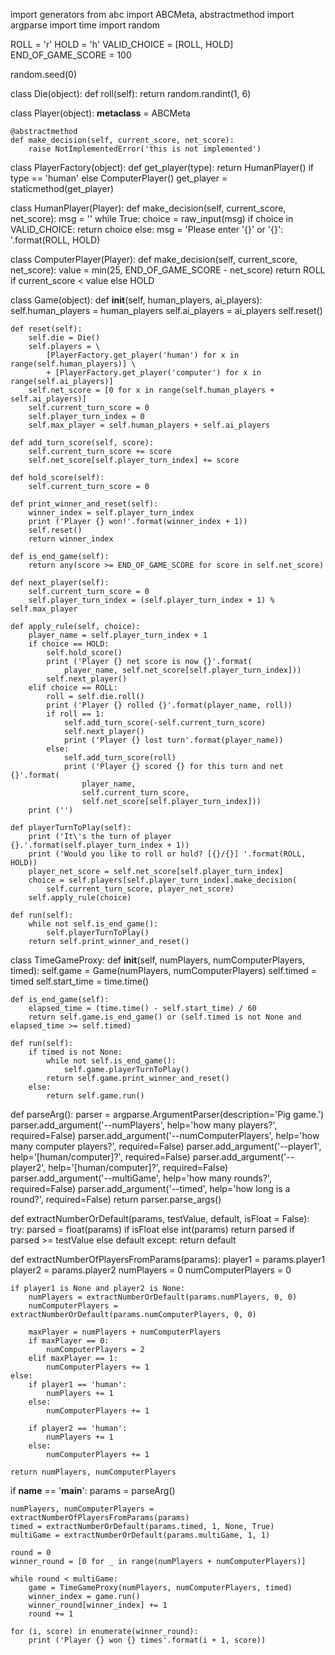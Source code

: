 
 import generators
from abc import ABCMeta, abstractmethod
import argparse
import time
import random

ROLL = 'r'
HOLD = 'h'
VALID_CHOICE = [ROLL, HOLD]
END_OF_GAME_SCORE = 100

random.seed(0)

class Die(object):
	def roll(self):
		return random.randint(1, 6)

class Player(object):
	__metaclass__ = ABCMeta

	@abstractmethod
	def make_decision(self, current_score, net_score):
		raise NotImplementedError('this is not implemented')

class PlayerFactory(object):
	def get_player(type):
		return HumanPlayer() if type == 'human' else ComputerPlayer()
	get_player = staticmethod(get_player)


class HumanPlayer(Player):
	def make_decision(self, current_score, net_score):
		msg = ''
		while True:
			choice = raw_input(msg)
			if choice in VALID_CHOICE:
				return choice
			else:
				msg = 'Please enter \'{}\' or \'{}\': '.format(ROLL, HOLD)

class ComputerPlayer(Player):
	def make_decision(self, current_score, net_score):
		value = min(25, END_OF_GAME_SCORE - net_score)
		return ROLL if current_score < value else HOLD


class Game(object):
	def __init__(self, human_players, ai_players):
		self.human_players = human_players
		self.ai_players = ai_players
		self.reset()
	
	def reset(self):
		self.die = Die()
		self.players = \
			[PlayerFactory.get_player('human') for x in range(self.human_players)] \
			+ [PlayerFactory.get_player('computer') for x in range(self.ai_players)]
		self.net_score = [0 for x in range(self.human_players + self.ai_players)]
		self.current_turn_score = 0
		self.player_turn_index = 0
		self.max_player = self.human_players + self.ai_players
	
	def add_turn_score(self, score):
		self.current_turn_score += score
		self.net_score[self.player_turn_index] += score

	def hold_score(self):
		self.current_turn_score = 0

	def print_winner_and_reset(self):
		winner_index = self.player_turn_index
		print ('Player {} won!'.format(winner_index + 1))
		self.reset()
		return winner_index

	def is_end_game(self):
		return any(score >= END_OF_GAME_SCORE for score in self.net_score)

	def next_player(self):
		self.current_turn_score = 0
		self.player_turn_index = (self.player_turn_index + 1) % self.max_player

	def apply_rule(self, choice):
		player_name = self.player_turn_index + 1
		if choice == HOLD:
			self.hold_score()
			print ('Player {} net score is now {}'.format(
				player_name, self.net_score[self.player_turn_index]))
			self.next_player()
		elif choice == ROLL:
			roll = self.die.roll()
			print ('Player {} rolled {}'.format(player_name, roll))
			if roll == 1:
				self.add_turn_score(-self.current_turn_score)
				self.next_player()
				print ('Player {} lost turn'.format(player_name))
			else:
				self.add_turn_score(roll)
				print ('Player {} scored {} for this turn and net {}'.format(
					player_name,
					self.current_turn_score,
					self.net_score[self.player_turn_index]))
		print ('')

	def playerTurnToPlay(self):
		print ('It\'s the turn of player {}.'.format(self.player_turn_index + 1))
		print ('Would you like to roll or hold? [{}/{}] '.format(ROLL, HOLD))
		player_net_score = self.net_score[self.player_turn_index]
		choice = self.players[self.player_turn_index].make_decision(
			self.current_turn_score, player_net_score)
		self.apply_rule(choice)

	def run(self):
		while not self.is_end_game():
			self.playerTurnToPlay()
		return self.print_winner_and_reset()

class TimeGameProxy:
	def __init__(self, numPlayers, numComputerPlayers, timed):
		self.game = Game(numPlayers, numComputerPlayers)
		self.timed = timed
		self.start_time = time.time()

	def is_end_game(self):
		elapsed_time = (time.time() - self.start_time) / 60
		return self.game.is_end_game() or (self.timed is not None and elapsed_time >= self.timed)

	def run(self):
		if timed is not None:
			while not self.is_end_game():
				self.game.playerTurnToPlay()
			return self.game.print_winner_and_reset()
		else:
			return self.game.run()

def parseArg():
	parser = argparse.ArgumentParser(description='Pig game.')
	parser.add_argument('--numPlayers', help='how many players?', required=False)
	parser.add_argument('--numComputerPlayers', help='how many computer players?', required=False)
	parser.add_argument('--player1', help='[human/computer]?', required=False)
	parser.add_argument('--player2', help='[human/computer]?', required=False)
	parser.add_argument('--multiGame', help='how many rounds?', required=False)
	parser.add_argument('--timed', help='how long is a round?', required=False)
	return parser.parse_args()

def extractNumberOrDefault(params, testValue, default, isFloat = False):
	try:
		parsed = float(params) if isFloat else int(params)
		return parsed if parsed >= testValue else default
	except:
		return default

def extractNumberOfPlayersFromParams(params):
	player1 = params.player1
	player2 = params.player2
	numPlayers = 0
	numComputerPlayers = 0

	if player1 is None and player2 is None:
		numPlayers = extractNumberOrDefault(params.numPlayers, 0, 0)
		numComputerPlayers = extractNumberOrDefault(params.numComputerPlayers, 0, 0)

		maxPlayer = numPlayers + numComputerPlayers
		if maxPlayer == 0:
			numComputerPlayers = 2
		elif maxPlayer == 1:
			numComputerPlayers += 1
	else:
		if player1 == 'human':
			numPlayers += 1
		else:
			numComputerPlayers += 1
		
		if player2 == 'human':
			numPlayers += 1
		else:
			numComputerPlayers += 1

	return numPlayers, numComputerPlayers

if __name__ == '__main__':
    params = parseArg()

    numPlayers, numComputerPlayers = extractNumberOfPlayersFromParams(params)
    timed = extractNumberOrDefault(params.timed, 1, None, True)
    multiGame = extractNumberOrDefault(params.multiGame, 1, 1)

    round = 0
    winner_round = [0 for _ in range(numPlayers + numComputerPlayers)]

    while round < multiGame:
        game = TimeGameProxy(numPlayers, numComputerPlayers, timed)
        winner_index = game.run()
        winner_round[winner_index] += 1
        round += 1

    for (i, score) in enumerate(winner_round):
        print ('Player {} won {} times'.format(i + 1, score))
